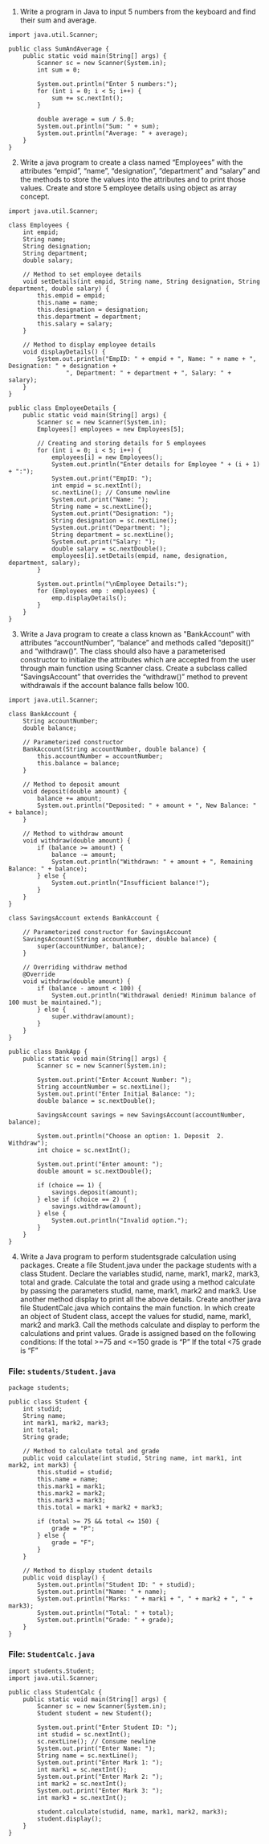 1. Write a program in Java to input 5 numbers from the keyboard and find their sum and average. 

```run-java
import java.util.Scanner;

public class SumAndAverage {
    public static void main(String[] args) {
        Scanner sc = new Scanner(System.in);
        int sum = 0;

        System.out.println("Enter 5 numbers:");
        for (int i = 0; i < 5; i++) {
            sum += sc.nextInt();
        }

        double average = sum / 5.0;
        System.out.println("Sum: " + sum);
        System.out.println("Average: " + average);
    }
}

```


2. Write a java program to create a class named “Employees” with the attributes “empid”, “name”, “designation”, “department” and “salary” and the methods to store the values into the attributes and to print those values. Create and store 5 employee details using object as array concept.
```run-java
import java.util.Scanner;

class Employees {
    int empid;
    String name;
    String designation;
    String department;
    double salary;

    // Method to set employee details
    void setDetails(int empid, String name, String designation, String department, double salary) {
        this.empid = empid;
        this.name = name;
        this.designation = designation;
        this.department = department;
        this.salary = salary;
    }

    // Method to display employee details
    void displayDetails() {
        System.out.println("EmpID: " + empid + ", Name: " + name + ", Designation: " + designation +
                ", Department: " + department + ", Salary: " + salary);
    }
}

public class EmployeeDetails {
    public static void main(String[] args) {
        Scanner sc = new Scanner(System.in);
        Employees[] employees = new Employees[5];

        // Creating and storing details for 5 employees
        for (int i = 0; i < 5; i++) {
            employees[i] = new Employees();
            System.out.println("Enter details for Employee " + (i + 1) + ":");
            System.out.print("EmpID: ");
            int empid = sc.nextInt();
            sc.nextLine(); // Consume newline
            System.out.print("Name: ");
            String name = sc.nextLine();
            System.out.print("Designation: ");
            String designation = sc.nextLine();
            System.out.print("Department: ");
            String department = sc.nextLine();
            System.out.print("Salary: ");
            double salary = sc.nextDouble();
            employees[i].setDetails(empid, name, designation, department, salary);
        }

        System.out.println("\nEmployee Details:");
        for (Employees emp : employees) {
            emp.displayDetails();
        }
    }
}

```


3. Write a Java program to create a class known as "BankAccount" with attributes “accountNumber”, “balance” and methods called “deposit()” and “withdraw()”. The class should also have a parameterised constructor to initialize the attributes which are accepted from the user through main function using Scanner class. Create a subclass called “SavingsAccount” that overrides the “withdraw()” method to prevent withdrawals if the account balance falls below 100.

```run-java
import java.util.Scanner;

class BankAccount {
    String accountNumber;
    double balance;

    // Parameterized constructor
    BankAccount(String accountNumber, double balance) {
        this.accountNumber = accountNumber;
        this.balance = balance;
    }

    // Method to deposit amount
    void deposit(double amount) {
        balance += amount;
        System.out.println("Deposited: " + amount + ", New Balance: " + balance);
    }

    // Method to withdraw amount
    void withdraw(double amount) {
        if (balance >= amount) {
            balance -= amount;
            System.out.println("Withdrawn: " + amount + ", Remaining Balance: " + balance);
        } else {
            System.out.println("Insufficient balance!");
        }
    }
}

class SavingsAccount extends BankAccount {

    // Parameterized constructor for SavingsAccount
    SavingsAccount(String accountNumber, double balance) {
        super(accountNumber, balance);
    }

    // Overriding withdraw method
    @Override
    void withdraw(double amount) {
        if (balance - amount < 100) {
            System.out.println("Withdrawal denied! Minimum balance of 100 must be maintained.");
        } else {
            super.withdraw(amount);
        }
    }
}

public class BankApp {
    public static void main(String[] args) {
        Scanner sc = new Scanner(System.in);

        System.out.print("Enter Account Number: ");
        String accountNumber = sc.nextLine();
        System.out.print("Enter Initial Balance: ");
        double balance = sc.nextDouble();

        SavingsAccount savings = new SavingsAccount(accountNumber, balance);

        System.out.println("Choose an option: 1. Deposit  2. Withdraw");
        int choice = sc.nextInt();

        System.out.print("Enter amount: ");
        double amount = sc.nextDouble();

        if (choice == 1) {
            savings.deposit(amount);
        } else if (choice == 2) {
            savings.withdraw(amount);
        } else {
            System.out.println("Invalid option.");
        }
    }
}

```

4. Write a Java program to perform studentsgrade calculation using packages. Create a file Student.java under the package students with a class Student. Declare the variables studid, name, mark1, mark2, mark3, total and grade. Calculate the total and grade using a method calculate by passing the parameters studid, name, mark1, mark2 and mark3. Use another method display to print all the above details. Create another java file StudentCalc.java which contains the main function. In which create an object of Student class, accept the values for studid, name, mark1, mark2 and mark3. Call the methods calculate and display to perform the calculations and print values. Grade is assigned based on the following conditions:
If the total >=75 and <=150 grade is “P”
If the total <75 grade is “F”

### **File: `students/Student.java`**

```run-java
package students;

public class Student {
    int studid;
    String name;
    int mark1, mark2, mark3;
    int total;
    String grade;

    // Method to calculate total and grade
    public void calculate(int studid, String name, int mark1, int mark2, int mark3) {
        this.studid = studid;
        this.name = name;
        this.mark1 = mark1;
        this.mark2 = mark2;
        this.mark3 = mark3;
        this.total = mark1 + mark2 + mark3;

        if (total >= 75 && total <= 150) {
            grade = "P";
        } else {
            grade = "F";
        }
    }

    // Method to display student details
    public void display() {
        System.out.println("Student ID: " + studid);
        System.out.println("Name: " + name);
        System.out.println("Marks: " + mark1 + ", " + mark2 + ", " + mark3);
        System.out.println("Total: " + total);
        System.out.println("Grade: " + grade);
    }
}

```

### **File: `StudentCalc.java`**


```run-java
import students.Student;
import java.util.Scanner;

public class StudentCalc {
    public static void main(String[] args) {
        Scanner sc = new Scanner(System.in);
        Student student = new Student();

        System.out.print("Enter Student ID: ");
        int studid = sc.nextInt();
        sc.nextLine(); // Consume newline
        System.out.print("Enter Name: ");
        String name = sc.nextLine();
        System.out.print("Enter Mark 1: ");
        int mark1 = sc.nextInt();
        System.out.print("Enter Mark 2: ");
        int mark2 = sc.nextInt();
        System.out.print("Enter Mark 3: ");
        int mark3 = sc.nextInt();

        student.calculate(studid, name, mark1, mark2, mark3);
        student.display();
    }
}

```

